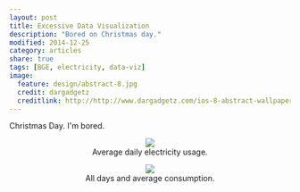 ```yaml
---
layout: post
title: Excessive Data Visualization
description: "Bored on Christmas day."
modified: 2014-12-25
category: articles
share: true
tags: [BGE, electricity, data-viz]
image:
  feature: design/abstract-8.jpg
  credit: dargadgetz
  creditlink: http://http://www.dargadgetz.com/ios-8-abstract-wallpaper-pack-for-iphone-5s-5c-and-ipod-touch-retina/
---
```


Christmas Day.  I'm bored.  

<center>
<figure>
  <a href='{{ site.url }}/images/2014-12/Average_Days_thru_Nov_2014.png'><img src='{{ site.url }}/images/2014-12/Average_Days_thru_Nov_2014.png'></a>
  <figcaption>Average daily electricity usage.</figcaption>
</figure>
</center>

<center>
<figure>
  <a href='{{ site.url }}/images/2014-12/Days_thru_Nov_2014.png'><img src='{{ site.url }}/images/2014-12/Days_thru_Nov_2014.png'></a>
  <figcaption>All days and average consumption.</figcaption>
</figure>
</center>

